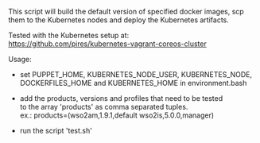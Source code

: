 This script will build the default version of specified docker images, 
scp them to the Kubernetes nodes and deploy the Kubernetes artifacts.  
                                                                       
Tested with the Kubernetes setup at:                                   
https://github.com/pires/kubernetes-vagrant-coreos-cluster             
                                                                       
Usage:                                                                 
* set PUPPET_HOME, KUBERNETES_NODE_USER, KUBERNETES_NODE,             
   DOCKERFILES_HOME and KUBERNETES_HOME in environment.bash                                                                      
                                                                       
* add the products, versions and profiles that need to be tested      
   to the array 'products' as comma separated tuples.                  
   ex.: products=(wso2am,1.9.1,default wso2is,5.0.0,manager)           
                                                                       
* run the script 'test.sh'  
